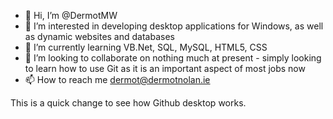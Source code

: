 - 👋 Hi, I’m @DermotMW
- 👀 I’m interested in developing desktop applications for Windows, as well as dynamic websites and databases
- 🌱 I’m currently learning VB.Net, SQL, MySQL, HTML5, CSS
- 💞️ I’m looking to collaborate on nothing much at present - simply looking to learn how to use Git as it is an important aspect of most jobs now
- 📫 How to reach me dermot@dermotnolan.ie

This is a quick change to see how Github desktop works.

<!---
DermotMW/DermotMW is a ✨ special ✨ repository because its `README.md` (this file) appears on your GitHub profile.
You can click the Preview link to take a look at your changes.
--->
